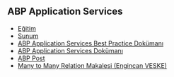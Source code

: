 ## ABP Application Services

- [Eğitim]()
- [Sunum](https://bit.ly/abp-application-services)
- [ABP Application Services Best Practice Dokümanı](https://docs.abp.io/en/abp/latest/Best-Practices/Application-Services)
- [ABP Application Services Dokümanı](https://docs.abp.io/en/abp/latest/Application-Services)
- [ABP Post]()
- [Many to Many Relation Makalesi (Engincan VESKE)](https://community.abp.io/posts/many-to-many-relationship-with-abp-and-ef-core-g7rm2qut)
